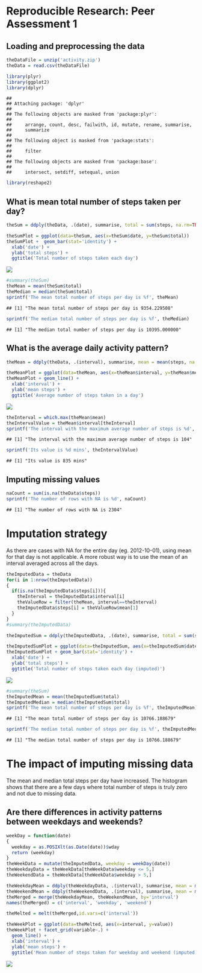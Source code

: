 # Reproducible Research: Peer Assessment 1


## Loading and preprocessing the data


```r
theDataFile = unzip('activity.zip')
theData = read.csv(theDataFile)

library(plyr)
library(ggplot2)
library(dplyr)
```

```
## 
## Attaching package: 'dplyr'
## 
## The following objects are masked from 'package:plyr':
## 
##     arrange, count, desc, failwith, id, mutate, rename, summarise,
##     summarize
## 
## The following object is masked from 'package:stats':
## 
##     filter
## 
## The following objects are masked from 'package:base':
## 
##     intersect, setdiff, setequal, union
```

```r
library(reshape2)
```

## What is mean total number of steps taken per day?


```r
theSum = ddply(theData, .(date), summarise, total = sum(steps, na.rm=TRUE))

theSumPlot = ggplot(data=theSum, aes(x=theSum$date, y=theSum$total))
theSumPlot +  geom_bar(stat='identity') +
  xlab('date') +
  ylab('total steps') +
  ggtitle('Total number of steps taken each day')
```

![](PA1_template_files/figure-html/unnamed-chunk-2-1.png) 

```r
#summary(theSum)
theMean = mean(theSum$total)
theMedian = median(theSum$total)
sprintf('The mean total number of steps per day is %f', theMean)
```

```
## [1] "The mean total number of steps per day is 9354.229508"
```

```r
sprintf('The median total number of steps per day is %f', theMedian)
```

```
## [1] "The median total number of steps per day is 10395.000000"
```

## What is the average daily activity pattern?


```r
theMean = ddply(theData, .(interval), summarise, mean = mean(steps, na.rm=TRUE))

theMeanPlot = ggplot(data=theMean, aes(x=theMean$interval, y=theMean$mean))
theMeanPlot + geom_line() +
  xlab('interval') +
  ylab('mean steps') +
  ggtitle('Average number of steps taken in a day')
```

![](PA1_template_files/figure-html/unnamed-chunk-3-1.png) 

```r
theInterval = which.max(theMean$mean)
theIntervalValue = theMean$interval[theInterval]
sprintf('The interval with the maximum average number of steps is %d', theInterval)
```

```
## [1] "The interval with the maximum average number of steps is 104"
```

```r
sprintf('Its value is %d mins', theIntervalValue)
```

```
## [1] "Its value is 835 mins"
```

## Imputing missing values


```r
naCount = sum(is.na(theData$steps))
sprintf('The number of rows with NA is %d', naCount)
```

```
## [1] "The number of rows with NA is 2304"
```

# Imputation strategy
As there are cases with NA for the entire day (eg. 2012-10-01), using mean for that day is not applicable. A more robust way is to use the mean of an interval averaged across all the days.


```r
theImputedData = theData
for(i in 1:nrow(theImputedData))
{
  if(is.na(theImputedData$steps[i])){
    theInterval = theImputedData$interval[i]
    theValueRow = filter(theMean, interval==theInterval)
    theImputedData$steps[i] = theValueRow$mean[1]
  }
}
#summary(theImputedData)

theImputedSum = ddply(theImputedData, .(date), summarise, total = sum(steps, na.rm=TRUE))

theImputedSumPlot = ggplot(data=theImputedSum, aes(x=theImputedSum$date, y=theImputedSum$total))
theImputedSumPlot + geom_bar(stat='identity') +
  xlab('date') +
  ylab('total steps') +
  ggtitle('Total number of steps taken each day (imputed)')
```

![](PA1_template_files/figure-html/unnamed-chunk-5-1.png) 

```r
#summary(theSum)
theImputedMean = mean(theImputedSum$total)
theImputedMedian = median(theImputedSum$total)
sprintf('The mean total number of steps per day is %f', theImputedMean)
```

```
## [1] "The mean total number of steps per day is 10766.188679"
```

```r
sprintf('The median total number of steps per day is %f', theImputedMedian)
```

```
## [1] "The median total number of steps per day is 10766.188679"
```

# The impact of imputing missing data
The mean and median total steps per day have increased. The histogram shows that there are a few days where total number of steps is truly zero and not due to missing data.

## Are there differences in activity patterns between weekdays and weekends?


```r
weekDay = function(date)
{
  weekday = as.POSIXlt(as.Date(date))$wday
  return (weekday)
}
theWeekData = mutate(theImputedData, weekday = weekDay(date))
theWeekdayData = theWeekData[theWeekData$weekday <= 5,]
theWeekendData = theWeekData[theWeekData$weekday > 5,]

theWeekdayMean = ddply(theWeekdayData, .(interval), summarise, mean = mean(steps, na.rm=TRUE))
theWeekendMean = ddply(theWeekendData, .(interval), summarise, mean = mean(steps, na.rm=TRUE))
theMerged = merge(theWeekdayMean, theWeekendMean, by='interval')
names(theMerged) = c('interval', 'weekday', 'weekend')

theMelted = melt(theMerged,id.vars=c('interval'))

theWeekPlot = ggplot(data=theMelted, aes(x=interval, y=value))
theWeekPlot + facet_grid(variable~.) +
  geom_line() +
  xlab('interval') +
  ylab('mean steps') +
  ggtitle('Mean number of steps taken for weekday and weekend (imputed)')
```

![](PA1_template_files/figure-html/unnamed-chunk-6-1.png) 
